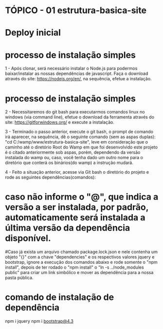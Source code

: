 # TÓPICO - 01 estrutura-basica-site
# Deploy inicial

# processo de instalação simples
1 - Após clonar, será necessário instalar o Node.js para podermos baixar/instalar as nossas dependências de javascript. 
Faça o download através do site: https://nodejs.org/en/, na sequência, efetue a instalação.

# processo de instalação simples
2 - Necessitaremos do git bash para executarmos comandos linux no windows (via command line), efetue o download da ferramenta através 
do site: https://gitforwindows.org/ e execute a instalação.

3 - Terminado o passo anterior, execute o git bash, o prompt de comando irá aparecer, na sequência, dê o seguinte comando (sem as aspas duplas): "cd C:/wamp/www/estrutura-basica-site", leve em consideração que o caminho até o diretório Root do Wamp em que foi desenvolvido este projeto é o citado anteriormente sob aspas, porém, dependendo da versão instalada do wamp ou, caso, você tenha dado um outro nome para o diretório que conterá os binários(do wamp) a instrução mudará.

4 - Feito a situação anterior, acesse via Git bash o diretório do projeto e rode as seguintes dependências(comandos):

# caso não informe o "@", que indica a versão a ser instalada, por padrão, automaticamente será instalada a última versão da dependência disponível.

#Caso já exista um arquivo chamado package.lock.json e nele contenha um objeto "{}" com a chave "dependencies" e os respectivos valores jquery e bootstrap, ignore a execução dos comandos abaixo e rode somente o "npm install", depois de ter rodado o "npm install" o "ln -s ../node_modules public" para criar um link simbólico e mover as dependência para a nossa pasta pública.

# comando de instalação de dependência
npm i jquery
npm i bootstrap@4.3
